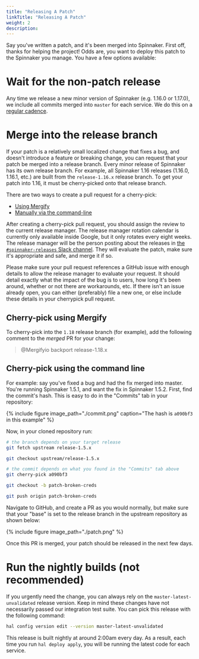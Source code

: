 ```yaml
---
title: "Releasing A Patch"
linkTitle: "Releasing A Patch"
weight: 2
description:
---
```


Say you've written a patch, and it's been merged into Spinnaker. First off,
thanks for helping the project! Odds are, you want to deploy this patch to the
Spinnaker you manage. You have a few options available:

# Wait for the non-patch release

Any time we release a new minor version of Spinnaker (e.g. 1.16.0 or 1.17.0), we
include all commits merged into `master` for each service. We do this on a
[regular cadence](/community/releases/release-cadence).

# Merge into the release branch

If your patch is a relatively small localized change that fixes a bug, and
doesn't introduce a feature or breaking change, you can request that your patch
be merged into a release branch. Every minor release of Spinnaker has its own
release branch. For example, all Spinnaker 1.16 releases (1.16.0, 1.16.1, etc.)
are built from the `release-1.16.x` release branch. To get your patch into 1.16,
it must be cherry-picked onto that release branch.

There are two ways to create a pull request for a cherry-pick:

* [Using Mergify](#cherry-pick-using-mergify)
* [Manually via the command-line](#cherry-pick-using-the-command-line)

After creating a cherry-pick pull request, you should assign the review to the
current release manager. The release manager rotation calendar is currently only
available inside Google, but it only rotates every eight weeks. The release
manager will be the person posting about the releases in [the
`#spinnaker-releases` Slack
channel](https://app.slack.com/client/T091CRSGH/CHD4ATAMV/). They will evaluate
the patch, make sure it's appropriate and safe, and merge it if so.

Please make sure your pull request references a GitHub issue with enough details
to allow the release manager to evaluate your request. It should detail exactly
what the impact of the bug is to users, how long it's been around, whether or
not there are workarounds, etc. If there isn't an issue already open, you can
either (preferably) file a new one, or else include these details in your
cherrypick pull request.

## Cherry-pick using Mergify

To cherry-pick into the `1.18` release branch (for example), add the following
comment to the _merged_ PR for your change:

> @Mergifyio backport release-1.18.x

## Cherry-pick using the command line

For example: say you've fixed a bug and had the fix merged into master. You're
running Spinnaker 1.5.1, and want the fix in Spinnaker 1.5.2. First, find the
commit's hash. This is easy to do in the "Commits" tab in your repository:

{% include figure image_path="./commit.png" caption="The hash is `a090bf3` in
this example" %}

Now, in your cloned repository run:

```bash
# the branch depends on your target release
git fetch upstream release-1.5.x

git checkout upstream/release-1.5.x

# the commit depends on what you found in the "Commits" tab above
git cherry-pick a090bf3

git checkout -b patch-broken-creds

git push origin patch-broken-creds
```

Navigate to GitHub, and create a PR as you would normally, but make sure that
your "base" is set to the release branch in the upstream repository as shown
below:

{% include figure image_path="./patch.png" %}

Once this PR is merged, your patch should be released in the next few days.

# Run the nightly builds (not recommended)

If you urgently need the change, you can always rely on the
`master-latest-unvalidated` release version. Keep in mind these changes have
not necessarily passed our integration test suite. You can pick this release
with the following command:

```bash
hal config version edit --version master-latest-unvalidated
```

This release is built nightly at around 2:00am every day. As a result, each
time you run `hal deploy apply`, you will be running the latest code for each
service.

